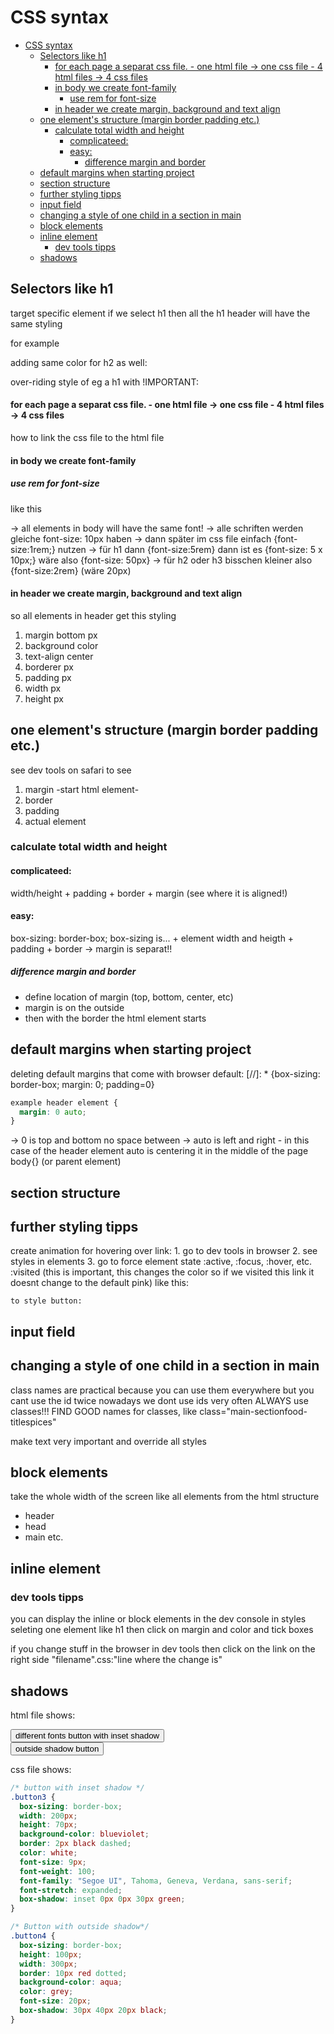 # CSS syntax

- [CSS syntax](#css-syntax)
  - [Selectors like h1](#selectors-like-h1)
    - [for each page a separat css file. - one html file -\> one css file - 4 html files -\> 4 css files](#for-each-page-a-separat-css-file---one-html-file---one-css-file---4-html-files---4-css-files)
    - [in body we create font-family](#in-body-we-create-font-family)
      - [use rem for font-size](#use-rem-for-font-size)
    - [in header we create margin, background and text align](#in-header-we-create-margin-background-and-text-align)
  - [one element's structure (margin border padding etc.)](#one-elements-structure-margin-border-padding-etc)
    - [calculate total width and height](#calculate-total-width-and-height)
      - [complicateed:](#complicateed)
      - [easy:](#easy)
        - [difference margin and border](#difference-margin-and-border)
  - [default margins when starting project](#default-margins-when-starting-project)
  - [section structure](#section-structure)
  - [further styling tipps](#further-styling-tipps)
  - [input field](#input-field)
  - [changing a style of one child in a section in main](#changing-a-style-of-one-child-in-a-section-in-main)
  - [block elements](#block-elements)
  - [inline element](#inline-element)
    - [dev tools tipps](#dev-tools-tipps)
  - [shadows](#shadows)

## Selectors like h1

target specific element
if we select h1 then all the h1 header will have the same styling

for example

<!-- h1 [{ # color: blue; # } -->

adding same color for h2 as well:

<!-- h1, h2 [{ # color: blue; # } -->

over-riding style of eg a h1 with !IMPORTANT:

<!-- h2{margin: 20px; color: blue !important;} -->

#### for each page a separat css file. - one html file -> one css file - 4 html files -> 4 css files

how to link the css file to the html file

<!--- in the
<head>
    <title>here goes the title</title>
        <link
            rel="put name here"
            href="put link to css file here">
</head> -->

#### in body we create font-family

##### use rem for font-size

like this

<!-- body {
    font-family: Arial, Helvetica, sans-serif;
    font-size:10px;
    } -->

-> all elements in body will have the same font!
-> alle schriften werden gleiche font-size: 10px haben
-> dann später im css file einfach {font-size:1rem;} nutzen
-> für h1 dann {font-size:5rem} dann ist es {font-size: 5 x 10px;} wäre also {font-size: 50px}
-> für h2 oder h3 bisschen kleiner also {font-size:2rem} (wäre 20px)

#### in header we create margin, background and text align

so all elements in header get this styling

1. margin bottom px
2. background color
3. text-align center
4. borderer px
5. padding px
6. width px
7. height px

## one element's structure (margin border padding etc.)

see dev tools on safari to see

1. margin
   -start html element-
2. border
3. padding
4. actual element

### calculate total width and height

#### complicateed:

width/height + padding + border + margin (see where it is aligned!)

#### easy:

box-sizing: border-box;
box-sizing is... + element width and heigth + padding + border
-> margin is separat!!

##### difference margin and border

- define location of margin (top, bottom, center, etc)
- margin is on the outside
- then with the border the html element starts

## default margins when starting project

deleting default margins that come with browser default:
[//]: \* {box-sizing: border-box; margin: 0; padding=0}

```css
example header element {
  margin: 0 auto;
}
```

-> 0 is top and bottom no space between
-> auto is left and right - in this case of the header element auto is centering it in the middle of the page body{} (or parent element)

## section structure

<!-- in html document you have created
    <main>
        <section>
            here is content
        </section>
    </main>

IMPORTANT!
to do the styling in css file for this whole section
class name has to be called with a dot like this
.main section {
    padding: 20px;
    background color;
    border-radius;
    margin;} -->

## further styling tipps

<!--
add ul list:
    ul {
        list-style: none;
        }

create style for the link:
    a {
        color:hotpink;
        text-decoration
    }

    -->

create animation for hovering over link: 1. go to dev tools in browser 2. see styles in elements 3. go to force element state
:active, :focus, :hover, etc.
:visited (this is important, this changes the color so if we visited this link it doesnt change to the default pink)
like this:

<!--
    a:hover {
        font-weight;
        font-size;
        }
    a:active {
        color: green;
        }
    -->

    to style button:

<!--
        button:active {

        } -->

## input field

<!-- how to create styling for input field

    input:focus {
        outline: 10px dotted tomato;
        border none;
        border radius 10px;
    }
-->

## changing a style of one child in a section in main

class names are practical because you can use them everywhere
but you cant use the id twice
nowadays we dont use ids very often
ALWAYS use classes!!!
FIND GOOD names for classes, like class="main-sectionfood-titlespices"

<!--
in html file:
<section class="main-section">
    <article>
        <p class="text">
        text blabla
        </p>

        <p class="text" id="very-important-text">
        blabla
        </p>

    </article>
</section>

in css file:
.main-section:nth-child(2) {
    background color;
}

-->

make text very important and override all styles

<!--
#very-important-text {
    color;
    font-weight;
    font-size;
    }
-->

## block elements

take the whole width of the screen
like all elements from the html structure

- header
- head
- main
  etc.

## inline element

<!-- <span> </span>
<em></em>
-->

### dev tools tipps

you can display the inline or block elements in the dev console
in styles
seleting one element like h1 then click on margin and color and tick boxes

if you change stuff in the browser in dev tools
then click on the link on the right side "filename".css:"line where the change is"

## shadows

html file shows:

<section class="skyblue">
<button class="button3">different fonts button with inset shadow</button>
</section>
<section>
<button class="button4">outside shadow button</button>
</section>

css file shows:

```css
/* button with inset shadow */
.button3 {
  box-sizing: border-box;
  width: 200px;
  height: 70px;
  background-color: blueviolet;
  border: 2px black dashed;
  color: white;
  font-size: 9px;
  font-weight: 100;
  font-family: "Segoe UI", Tahoma, Geneva, Verdana, sans-serif;
  font-stretch: expanded;
  box-shadow: inset 0px 0px 30px green;
}

/* Button with outside shadow*/
.button4 {
  box-sizing: border-box;
  height: 100px;
  width: 300px;
  border: 10px red dotted;
  background-color: aqua;
  color: grey;
  font-size: 20px;
  box-shadow: 30px 40px 20px black;
}
```

